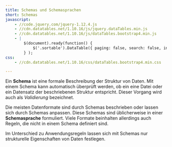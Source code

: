 ```yaml
---
title: Schemas und Schemasprachen
short: Schemas
javascript:
    - //code.jquery.com/jquery-1.12.4.js
    - //cdn.datatables.net/1.10.16/js/jquery.dataTables.min.js
    - //cdn.datatables.net/1.10.16/js/dataTables.bootstrap4.min.js
    - |
        $(document).ready(function() {
            $('.sortable').DataTable({ paging: false, search: false, info: false });
        } );
css: 
    - //cdn.datatables.net/1.10.16/css/dataTables.bootstrap4.min.css

---
```


Ein **Schema** ist eine formale Beschreibung der Struktur von Daten. Mit einem
Schema kann automatisch überprüft werden, ob ein eine Datei oder ein Datensatz
der beschriebenen Struktur entspricht. Dieser Vorgang wird auch als
*Validierung* bezeichnet.

Die meisten Datenformate sind durch Schemas beschrieben oder lassen sich durch
Schemas anpassen. Diese Schemas sind üblicherweise in einer **Schemasprache**
formuliert. Viele Formate beinhalten allerdings auch Regeln, die nicht in einem
Schema definiert sind.

Im Unterschied zu Anwendungsregeln lassen sich mit Schemas nur strukturelle
Eigenschaften von Daten festlegen. 


<schematable/>
